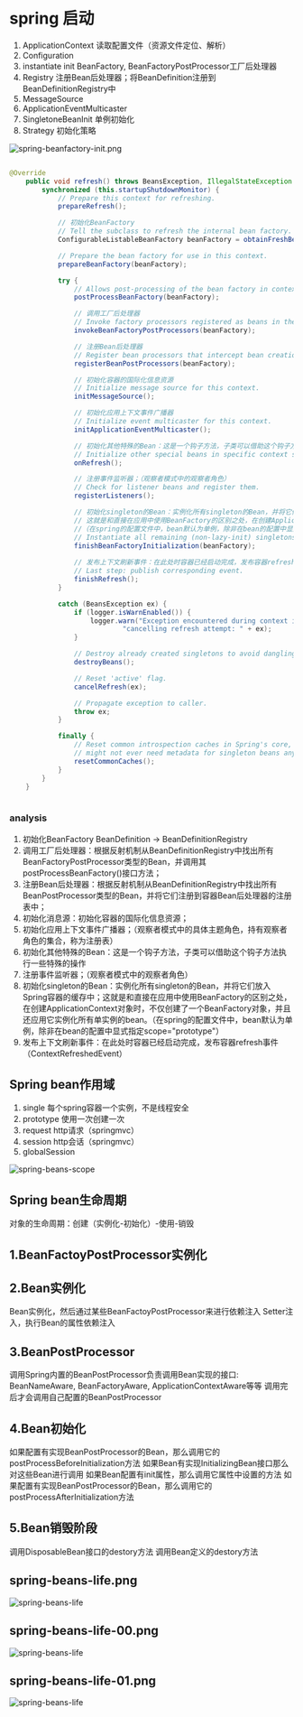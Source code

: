 
# spring 启动

1.	ApplicationContext	读取配置文件（资源文件定位、解析）
2.	Configuration
3.	instantiate init BeanFactory, BeanFactoryPostProcessor工厂后处理器
4.	Registry 注册Bean后处理器；将BeanDefinition注册到BeanDefinitionRegistry中
5.	MessageSource
6.	ApplicationEventMulticaster
7.	SingletoneBeanInit	单例初始化
8.	Strategy	初始化策略

![spring-beanfactory-init.png](./img/spring-beanfactory-init.png "spring-beanfactory-init.png") 

```java

@Override
	public void refresh() throws BeansException, IllegalStateException {
		synchronized (this.startupShutdownMonitor) {
			// Prepare this context for refreshing.
			prepareRefresh();

			// 初始化BeanFactory
			// Tell the subclass to refresh the internal bean factory.
			ConfigurableListableBeanFactory beanFactory = obtainFreshBeanFactory();

			// Prepare the bean factory for use in this context.
			prepareBeanFactory(beanFactory);

			try {
				// Allows post-processing of the bean factory in context subclasses.
				postProcessBeanFactory(beanFactory);

				// 调用工厂后处理器
				// Invoke factory processors registered as beans in the context.
				invokeBeanFactoryPostProcessors(beanFactory);

				// 注册Bean后处理器
				// Register bean processors that intercept bean creation.
				registerBeanPostProcessors(beanFactory);

				// 初始化容器的国际化信息资源
				// Initialize message source for this context.
				initMessageSource();

				// 初始化应用上下文事件广播器
				// Initialize event multicaster for this context.
				initApplicationEventMulticaster();

				// 初始化其他特殊的Bean：这是一个钩子方法，子类可以借助这个钩子方法执行一些特殊的操作
				// Initialize other special beans in specific context subclasses.
				onRefresh();

				// 注册事件监听器；（观察者模式中的观察者角色）
				// Check for listener beans and register them.
				registerListeners();

				// 初始化singleton的Bean：实例化所有singleton的Bean，并将它们放入Spring容器的缓存中；
				// 这就是和直接在应用中使用BeanFactory的区别之处，在创建ApplicationContext对象时，不仅创建了一个BeanFactory对象，并且还应用它实例化所有单实例的bean。
				//（在spring的配置文件中，bean默认为单例，除非在bean的配置中显式指定scope="prototype"）
				// Instantiate all remaining (non-lazy-init) singletons.
				finishBeanFactoryInitialization(beanFactory);
				
				// 发布上下文刷新事件：在此处时容器已经启动完成，发布容器refresh事件（ContextRefreshedEvent）
				// Last step: publish corresponding event.
				finishRefresh();
			}

			catch (BeansException ex) {
				if (logger.isWarnEnabled()) {
					logger.warn("Exception encountered during context initialization - " +
							"cancelling refresh attempt: " + ex);
				}

				// Destroy already created singletons to avoid dangling resources.
				destroyBeans();

				// Reset 'active' flag.
				cancelRefresh(ex);

				// Propagate exception to caller.
				throw ex;
			}

			finally {
				// Reset common introspection caches in Spring's core, since we
				// might not ever need metadata for singleton beans anymore...
				resetCommonCaches();
			}
		}
	}
	
```

### analysis
1. 初始化BeanFactory BeanDefinition -> BeanDefinitionRegistry
2. 调用工厂后处理器：根据反射机制从BeanDefinitionRegistry中找出所有BeanFactoryPostProcessor类型的Bean，并调用其postProcessBeanFactory()接口方法；
3. 注册Bean后处理器：根据反射机制从BeanDefinitionRegistry中找出所有BeanPostProcessor类型的Bean，并将它们注册到容器Bean后处理器的注册表中；
4. 初始化消息源：初始化容器的国际化信息资源；
5. 初始化应用上下文事件广播器；（观察者模式中的具体主题角色，持有观察者角色的集合，称为注册表）
6. 初始化其他特殊的Bean：这是一个钩子方法，子类可以借助这个钩子方法执行一些特殊的操作
7. 注册事件监听器；（观察者模式中的观察者角色）
8. 初始化singleton的Bean：实例化所有singleton的Bean，并将它们放入Spring容器的缓存中；这就是和直接在应用中使用BeanFactory的区别之处，在创建ApplicationContext对象时，不仅创建了一个BeanFactory对象，并且还应用它实例化所有单实例的bean。（在spring的配置文件中，bean默认为单例，除非在bean的配置中显式指定scope="prototype"）
9. 发布上下文刷新事件：在此处时容器已经启动完成，发布容器refresh事件（ContextRefreshedEvent）

## Spring bean作用域

1.	single	每个spring容器一个实例，不是线程安全
2.	prototype 使用一次创建一次
3.	request	http请求（springmvc）
4.	session	http会话（springmvc）
5.	globalSession

![spring-beans-scope](./img/spring-beans-scope.png "spring-beans-scope") 

## Spring bean生命周期

对象的生命周期：创建（实例化-初始化）-使用-销毁

## 1.BeanFactoyPostProcessor实例化

## 2.Bean实例化

Bean实例化，然后通过某些BeanFactoyPostProcessor来进行依赖注入
Setter注入，执行Bean的属性依赖注入

## 3.BeanPostProcessor

调用Spring内置的BeanPostProcessor负责调用Bean实现的接口: BeanNameAware, BeanFactoryAware, ApplicationContextAware等等
调用完后才会调用自己配置的BeanPostProcessor

## 4.Bean初始化

如果配置有实现BeanPostProcessor的Bean，那么调用它的postProcessBeforeInitialization方法
如果Bean有实现InitializingBean接口那么对这些Bean进行调用
如果Bean配置有init属性，那么调用它属性中设置的方法
如果配置有实现BeanPostProcessor的Bean，那么调用它的postProcessAfterInitialization方法

## 5.Bean销毁阶段

调用DisposableBean接口的destory方法
 调用Bean定义的destory方法

## spring-beans-life.png

![spring-beans-life](./img/spring-beans-life.png "spring-beans-life") 
 
## spring-beans-life-00.png

![spring-beans-life](./img/spring-beans-life-00.png "spring-beans-life") 

## spring-beans-life-01.png 

![spring-beans-life](./img/spring-beans-life-01.png "spring-beans-life") 



